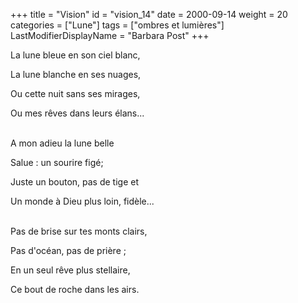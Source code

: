 +++
title = "Vision"
id = "vision_14"
date = 2000-09-14
weight = 20
categories = ["Lune"]
tags = ["ombres et lumières"]
LastModifierDisplayName = "Barbara Post"
+++

La lune bleue en son ciel blanc,

La lune blanche en ses nuages,

Ou cette nuit sans ses mirages,

Ou mes rêves dans leurs élans...

 \
A mon adieu la lune belle

Salue : un sourire figé;

Juste un bouton, pas de tige et

Un monde à Dieu plus loin, fidèle...

 \
Pas de brise sur tes monts clairs,

Pas d'océan, pas de prière ;

En un seul rêve plus stellaire,

Ce bout de roche dans les airs.
